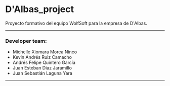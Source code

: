 # D'Albas_project
<p>Proyecto formativo del equipo WolfSoft para la empresa de D'Albas.</p>
<hr>
<h3><b>Developer team:</b></h3>
<ul>
  <li>Michelle Xiomara Morea Ninco</li>
  <li>Kevin Andrés Ruiz Camacho</li>
  <li>Andrés Felipe Quintero García</li>
  <li>Juan Esteban Diaz Jaramillo</li>
  <li>Juan Sebastián Laguna Yara</li>
</ul>
<hr>
